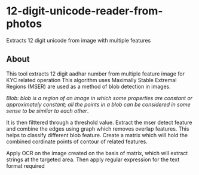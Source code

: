 # 12-digit-unicode-reader-from-photos
Extracts 12 digit unicode from image with multiple features

## About
This tool extracts 12 digit aadhar number from multiple feature image for KYC related operation
This algorithm uses
Maximally Stable Extremal Regions (MSER) are used as a method of blob detection in images.<p>*Blob: blob is a region of an image in which some properties are constant or approximately constant; all the points in a blob can be considered in some sense to be similar to each other*.
<p>It is then filttered through a threshold value. Extract the mser detect feature and combine the edges using graph which removes overlap features. This helps to classify different blob feature.
Create a matrix which will hold the combined cordinate points of contour of related features.
<p> Apply OCR on the image created on the basis of  matrix, which will extract strings at the targeted area. Then apply regular expression for the text format required</p>


